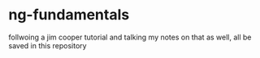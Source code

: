 # ng-fundamentals
follwoing a jim cooper tutorial and talking my notes on that as well, all be saved in this repository
